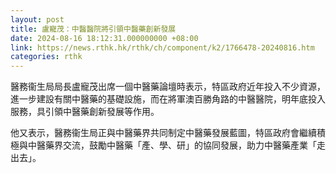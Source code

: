 ```yaml
---
layout: post
title: 盧寵茂：中醫醫院將引領中醫藥創新發展
date: 2024-08-16 18:12:31.000000000 +08:00
link: https://news.rthk.hk/rthk/ch/component/k2/1766478-20240816.htm
categories: rthk
---
```


醫務衞生局局長盧寵茂出席一個中醫藥論壇時表示，特區政府近年投入不少資源，進一步建設有關中醫藥的基礎設施，而在將軍澳百勝角路的中醫醫院，明年底投入服務，具引領中醫藥創新發展等作用。

他又表示，醫務衞生局正與中醫藥界共同制定中醫藥發展藍圖，特區政府會繼續積極與中醫藥界交流，鼓勵中醫藥「產、學、研」的協同發展，助力中醫藥產業「走出去」。
